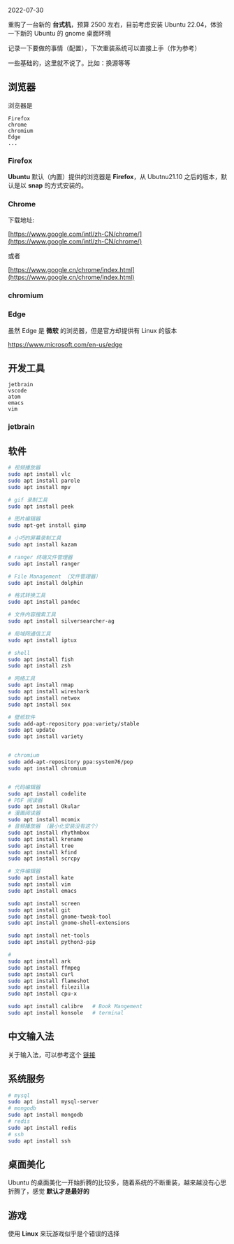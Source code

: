 2022-07-30

重购了一台新的 **台式机**，预算 2500 左右，目前考虑安装 Ubuntu 22.04，体验一下新的 Ubuntu 的 gnome 桌面环境

记录一下要做的事情（配置），下次重装系统可以直接上手（作为参考）

一些基础的，这里就不说了。比如：换源等等

## 浏览器

浏览器是

```
Firefox
chrome
chromium
Edge
...
```

### Firefox

**Ubuntu** 默认（内置）提供的浏览器是 **Firefox**，从 Ubutnu21.10 之后的版本，默认是以 **snap** 的方式安装的。

### Chrome

下载地址:

[https://www.google.com/intl/zh-CN/chrome/](https://www.google.com/intl/zh-CN/chrome/)

或者

[https://www.google.cn/chrome/index.html](https://www.google.cn/chrome/index.html)

### chromium



### Edge

虽然 Edge 是 **微软** 的浏览器，但是官方却提供有 Linux 的版本

https://www.microsoft.com/en-us/edge

## 开发工具

````
jetbrain
vscode
atom
emacs
vim
````

### jetbrain

## 软件

```bash
# 视频播放器
sudo apt install vlc 
sudo apt install parole
sudo apt install mpv

# gif 录制工具
sudo apt install peek

# 图片编辑器
sudo apt-get install gimp

# 小巧的屏幕录制工具
sudo apt install kazam

# ranger 终端文件管理器
sudo apt install ranger

# File Management （文件管理器）
sudo apt install dolphin   

# 格式转换工具
sudo apt install pandoc

# 文件内容搜索工具
sudo apt install silversearcher-ag

# 局域网通信工具
sudo apt install iptux

# shell
sudo apt install fish
sudo apt install zsh

# 网络工具
sudo apt install nmap
sudo apt install wireshark
sudo apt install netwox
sudo apt install sox

# 壁纸软件
sudo add-apt-repository ppa:variety/stable
sudo apt update
sudo apt install variety


# chromium
sudo add-apt-repository ppa:system76/pop
sudo apt install chromium


# 代码编辑器
sudo apt install codelite
# PDF 阅读器
sudo apt install Okular
# 漫画阅读器
sudo apt install mcomix
# 音频播放器 （最小化安装没有这个）
sudo apt install rhythmbox
sudo apt install krename
sudo apt install tree
sudo apt install kfind
sudo apt install scrcpy

# 文件编辑器
sudo apt install kate
sudo apt install vim
sudo apt install emacs

sudo apt install screen
sudo apt install git
sudo apt install gnome-tweak-tool
sudo apt install gnome-shell-extensions

sudo apt install net-tools
sudo apt install python3-pip

# 
sudo apt install ark
sudo apt install ffmpeg
sudo apt install curl
sudo apt install flameshot
sudo apt install filezilla
sudo apt install cpu-x

sudo apt install calibre   # Book Mangement
sudo apt install konsole   # terminal
```



## 中文输入法 

关于输入法，可以参考这个 [链接](https://zhuanlan.zhihu.com/p/508797663)

## 系统服务

````bash
# mysql
sudo apt install mysql-server
# mongodb
sudo apt install mongodb
# redis
sudo apt install redis
# ssh
sudo apt install ssh
````

## 桌面美化

Ubuntu 的桌面美化一开始折腾的比较多，随着系统的不断重装，越来越没有心思折腾了，感觉 **默认才是最好的** 

## 游戏

使用 **Linux** 来玩游戏似乎是个错误的选择


